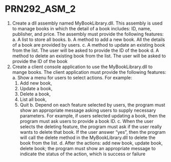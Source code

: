 # PRN292_ASM_2
1. Create a dll assembly named MyBookLibrary.dll. This assembly is used to manage books in which the detail of a book includes: ID, name, publisher, and price. The assembly must provide the following features: 
  a. A list to store all books.
  b. A method to add a new book. All the details of a book are provided by users.
  c. A method to update an existing book from the list. The user will be asked to provide the ID of the book
  d. A method to delete an existing book from the list. The user will be asked to provide the ID of the book
2. Create a client console application to use the MyBookLibrary.dll to mange books. The client application must provide the following features:
  a. Show a menu for users to select actions. For example: 
    1. Add new book, 
    2. Update a book, 
    3. Delete a book, 
    4. List all book, 
    5. Quit
  b. Depend on each feature selected by users, the program must show an appropriate message asking users to supply necessary parameters. For example, if users selected updating a book, then the program must ask users to provide a book ID.
  c. When the user selects the deleting feature, the program must ask if the user really wants to delete that book. If the user answer “yes”, then the program will call the delete method in the MyBookLibrary.dll to delete the book from the list.
  d. After the actions: add new book, update book, delete book; the program must show an appropriate message to indicate the status of the action, which is success or failure
